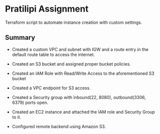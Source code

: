 # Pratilipi Assignment

Terraform script to automate instance creation with custom settings.

## Summary 

* Created a custom VPC and subnet with IGW and a route entry in the default route table to access the internet.

* Created an S3 bucket and assigned proper bucket policies.

* Created an IAM Role with Read/Write Access to the aforementioned S3 bucket

* Created a VPC endpoint for S3 access.

* Created a Security group with inbound(22, 8080), outbound(3306, 6379) ports open.

* Created an EC2 instance and attached the IAM role and Security Group to it.

* Configured remote backend using Amazon S3.

